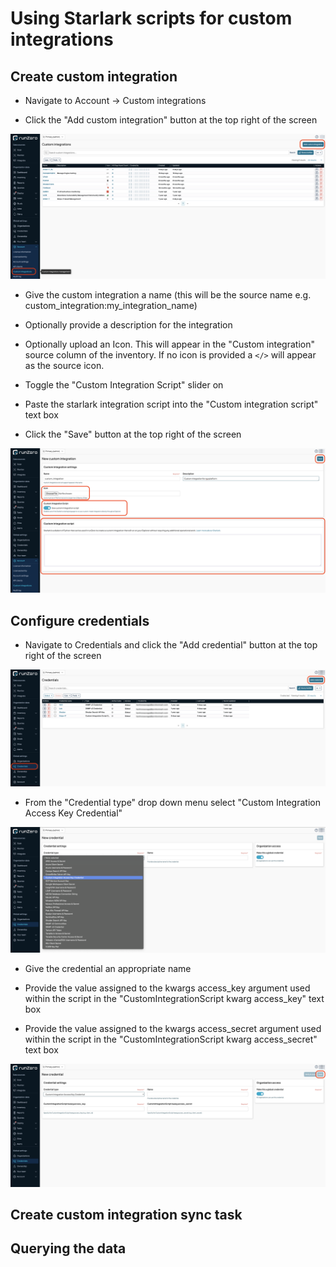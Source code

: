 # Using Starlark scripts for custom integrations

## Create custom integration

- Navigate to Account -> Custom integrations

- Click the "Add custom integration" button at the top right of the screen

![create custom integration](https://github.com/TechnoSavage/runZero/blob/main/sdk-starlark-integrations/img-resources/img_1.png?raw=true)

- Give the custom integration a name (this will be the source name e.g. custom_integration:my_integration_name)

- Optionally provide a description for the integration

- Optionally upload an Icon. This will appear in the "Custom integration" source column of the inventory. If no icon is provided a `</>` will appear as the source icon.

- Toggle the "Custom Integration Script" slider on

- Paste the starlark integration script into the "Custom integration script" text box

- Click the "Save" button at the top right of the screen

![configure custom integration](https://github.com/TechnoSavage/runZero/blob/main/sdk-starlark-integrations/img-resources/img_2.png?raw=true)

## Configure credentials

- Navigate to Credentials and click the "Add credential" button at the top right of the screen

![Add credential](https://github.com/TechnoSavage/runZero/blob/main/sdk-starlark-integrations/img-resources/img_3.png?raw=true)

- From the "Credential type" drop down menu select "Custom Integration Access Key Credential"

![select credential type](https://github.com/TechnoSavage/runZero/blob/main/sdk-starlark-integrations/img-resources/img_4.png?raw=true)

- Give the credential an appropriate name

- Provide the value assigned to the kwargs access_key argument used within the script in the "CustomIntegrationScript kwarg access_key" text box

- Provide the value assigned to the kwargs access_secret argument used within the script in the "CustomIntegrationScript kwarg access_secret" text box

![configure credential](https://github.com/TechnoSavage/runZero/blob/main/sdk-starlark-integrations/img-resources/img_5.png?raw=true)

## Create custom integration sync task



## Querying the data

